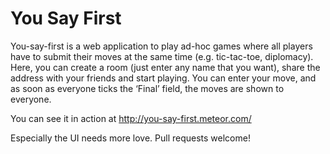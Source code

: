 You Say First
============

You-say-first is a web application to play ad-hoc games where all players have
to submit their moves at the same time (e.g. tic-tac-toe, diplomacy). Here,
you can create a room (just enter any name that you want), share the address
with your friends and start playing. You can enter your move, and as soon as
everyone ticks the ‘Final’ field, the moves are shown to everyone.

You can see it in action at http://you-say-first.meteor.com/

Especially the UI needs more love. Pull requests welcome!
